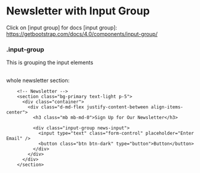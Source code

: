 # Newsletter with Input Group

Click on [input group] for docs
[input group]: https://getbootstrap.com/docs/4.0/components/input-group/

### .input-group

This is grouping the input elements

<br>
whole newsletter section:

```
    <!-- Newsletter -->
    <section class="bg-primary text-light p-5">
      <div class="container">
        <div class="d-md-flex justify-content-between align-items-center">
          <h3 class="mb mb-md-0">Sign Up for Our Newsletter</h3>

          <div class="input-group news-input">
            <input type="text" class="form-control" placeholder="Enter Email" />
            <button class="btn btn-dark" type="button">Button</button>
          </div>
        </div>
      </div>
    </section>
```
